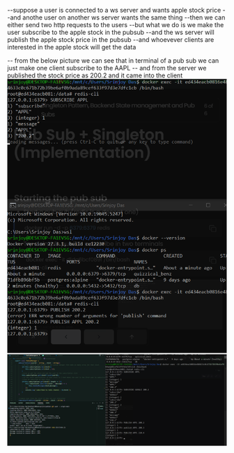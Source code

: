 --suppose a user is connected to a ws server and wants apple stock price
--and anothe user on another ws server wants the same thing 
--then we can either send two http requests to the users
--but what we do is we make the user subscribe to the apple stock in the pubsub
--and the ws server will publish the apple stock price in the pubsub
--and whoevever clients are interested in the apple stock will get the data

-- from the below picture we can see that in terminal of a pub sub we can just make one client subscribe to the AAPL
-- and from the server we published the stock price as 200.2 and it came into the client
![ss](image.png)
![alt text](image-1.png)
